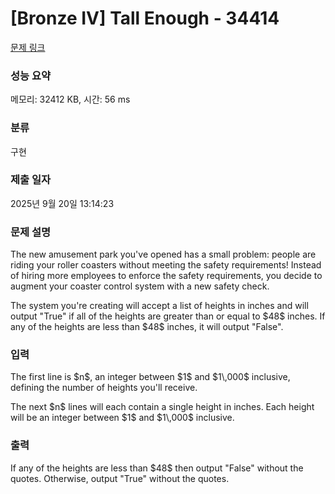 # [Bronze IV] Tall Enough - 34414 

[문제 링크](https://www.acmicpc.net/problem/34414) 

### 성능 요약

메모리: 32412 KB, 시간: 56 ms

### 분류

구현

### 제출 일자

2025년 9월 20일 13:14:23

### 문제 설명

<p>The new amusement park you've opened has a small problem: people are riding your roller coasters without meeting the safety requirements! Instead of hiring more employees to enforce the safety requirements, you decide to augment your coaster control system with a new safety check.</p>

<p>The system you're creating will accept a list of heights in inches and will output "True" if all of the heights are greater than or equal to $48$ inches. If any of the heights are less than $48$ inches, it will output "False".</p>

### 입력 

 <p>The first line is $n$, an integer between $1$ and $1\,000$ inclusive, defining the number of heights you'll receive.</p>

<p>The next $n$ lines will each contain a single height in inches. Each height will be an integer between $1$ and $1\,000$ inclusive.</p>

### 출력 

 <p>If any of the heights are less than $48$ then output "False" without the quotes. Otherwise, output "True" without the quotes.</p>

